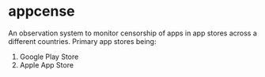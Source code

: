 # appcense

An observation system to monitor censorship of apps in app stores across a different countries.
Primary app stores being:
1. Google Play Store
2. Apple App Store
